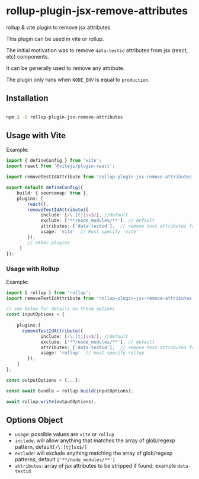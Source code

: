 # rollup-plugin-jsx-remove-attributes
rollup &amp; vite plugin to remove jsx attributes

This plugin can be used in vite or rollup.

The initial motivation  was to remove `data-testid` attributes from jsx (react, etc) components.

It can be generally used to remove any attribute.

The plugin only runs when `NODE_ENV` is equal to `production`.

## Installation

```bash

npm i -D rollup-plugin-jsx-remove-attributes
```

## Usage with Vite


Example:

```typescript
import { defineConfig } from 'vite';
import react from '@vitejs/plugin-react';

import removeTestIdAttribute from 'rollup-plugin-jsx-remove-attributes';

export default defineConfig({
    build: { sourcemap: true },
    plugins: [
        react(),
        removeTestIdAttribute({ 
             include: [/\.[tj]sx$/], //default
             exclude: ['**/node_modules/**'], // default
             attributes: ['data-testid'],  // remove test attributes from jsx
             usage: 'vite'  // Must specify 'vite'
        }),
        // other plugins
     ]
});
```


### Usage with Rollup

Example:

```typescript
import { rollup } from 'rollup';
import removeTestIdAttribute from 'rollup-plugin-jsx-remove-attributes';

// see below for details on these options
const inputOptions = {
    ...
    plugins:[
      removeTestIdAttribute({ 
             include: [/\.[tj]sx$/], //default
             exclude: ['**/node_modules/**'], // default
             attributes: ['data-testid'],  // remove test attributes from jsx
             usage: 'rollup'  // must specify rollup
        }),
    ]
};

const outputOptions = {...};

const await bundle = rollup.build(inputOptions);

await rollup.write(outputOptions);
```

## Options Object
 
  - `usage`: possible values are `vite` or `rollup`
  - `include`: will allow anything that matches the array of glob/regexp pattern, default`[/\.[tj]sx$/]`
  - `exclude`: will exclude anything matching the array of glob/regexp patterns, default `['**/node_modules/**']`
  - `attributes`: array of jsx attributes to be stripped if found, example `data-testid`





